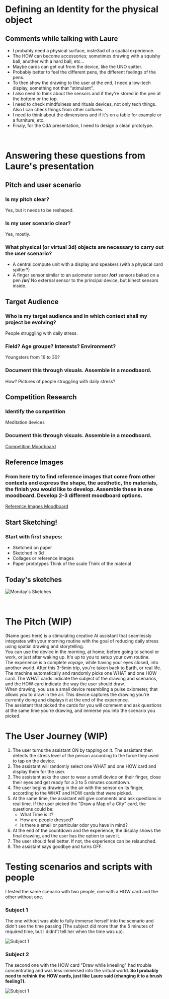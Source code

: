 # Defining an Identity for the physical object

## Comments while talking with Laure
- I probably need a physical surface, inste3ad of a spatial experience.
- The HOW can become accessories; sometimes drawing with a squishy ball, another with a hard ball, etc...
- Maybe cards can get out from the device, like the UNO spitter.
- Probably better to feel the different pens, the different feelings of the pens.
- To then show the drawing to the user at the end, I need a low-tech display, something not that "stimulant".
- I also need to think about the sensors and if they're stored in the pen at the bottom or the top.
- I need to check mindfulness and rituals devices, not only tech things. Also I can check things from other cultures.
- I need to think about the dimensions and if it's on a table for example or a furniture, etc.
- Finaly, for the CdA presentation, I need to design a clean prototype.

<br>

# Answering these questions from Laure's presentation
## Pitch and user scenario
### Is my pitch clear?
Yes, but it needs to be reshaped.

### Is my user scenario clear?
Yes, mostly.

### What physical (or virtual 3d) objects are necessary to carry out the user scenario?
- A central compute unit with a display and speakers (with a physical card spitter?)
- A finger sensor similar to an axiometer sensor <b>/or/</b> sensors baked on a pen <b>/or/</b> No external sensor to the principal device, but kinect sensors inside.

## Target Audience
### Who is my target audience and in which context shall my project be evolving?
People struggling with daily stress.

### Field? Age groupe? Interests? Environment?
Youngsters from 16 to 30?

### Document this through visuals. Assemble in a moodbaord.
How? Pictures of people struggling with daily stress?

## Competition Research
### Identify the competition
Meditation devices

### Document this through visuals. Assemble in a moodboard.
[Competition Moodboard](https://www.playbook.com/s/cybrneon/atelier-md1-cda/XLQisuKDoMUP3ofQUoLRPgAL)

## Reference Images
### From here try to find reference images that come from other contexts and express the shape, the aesthetic, the materials, the finish you would like to develop. Assemble these in one moodboard. Develop 2-3 different moodboard options.
[Reference Images Moodboard](https://www.playbook.com/s/cybrneon/atelier-md1-cda/sSBFD9p4xfoBxunMrdE6obzm)


## Start Sketching!
### Start with first shapes:
- Sketched on paper
- Sketched in 3d
- Collages or reference images
- Paper prototypes
Think of the scale
Think of the material

## Today's sketches
![Monday's Sketches](/process/2023-11-13/Sketches_131123.png)

<br>

# The Pitch (WIP)
(Name goes here) is a stimulating creative AI assistant that seamlessly integrates with your morning routine with the goal of reducing daily stress using spatial drawing and storytelling.
<br>
You can use the device in the morning, at home; before going to school or work, or just after waking up. It's up to you to setup your own routine.
<br>
The experience is a complete _voyage_, while having your eyes closed,  into another world. After this 3-5min trip, you're taken back to Earth, or real life.
<br>
The machine automatically and randomly picks one WHAT and one HOW card. The WHAT cards indicate the subject of the drawing and scenarios, and the HOW card indicate the way the user should draw.
<br>
When drawing, you use a small device resembling a pulse oxiometer, that allows you to draw in the air. This device captures the drawing you're currently doing and displays it at the end of the experience.
<br>
The assistant that picked the cards for you will comment and ask questions at the same time you're drawing, and immerse you into the scenario you picked.

# The User Journey (WIP)
1. The user turns the assistant ON by tapping on it. The assistant then detects the stress level of the person according to the force they used to tap on the device.
2. The assistant will randomly select one WHAT and one HOW card and display them for the user.
3. The assistant asks the user to wear a small device on their finger, close their eyes and get ready for a 3 to 5 minutes countdown.
4. The user begins drawing in the air with the sensor on its finger, according to the WHAT and HOW cards that were picked.
5. At the same time, the assistant will give comments and ask questions in real time. If the user picked the "Draw a Map of a City" card, the questions could be:
    - What Time is it?
    - How are people dressed?
    - Is there a smell or particular odor you have in mind?
6. At the end of the countdown and the experience, the display shows the final drawing, and the user has the option to save it.
7. The user should feel better. If not, the experience can be relaunched.
8. The assistant says goodbye and turns OFF.

# Testing scenarios and scripts with people
I tested the same scenario with two people, one with a HOW card and the other without one.

### Subject 1
The one without was able to fully immerse herself into the scenario and didn't see the time passing (The subject did more than the 5 minutes of required time, but I didnt't tell her when the time was up).

![Subject 1](/process/2023-11-13/IMG_subject1_06.jpeg)

### Subject 2
The second one with the HOW card "Draw while kneeling" had trouble concentrating and was less immersed into the virtual world. <b>So I probably need to rethink the HOW cards, just like Laure said (changing it to a brush feeling?).</b>

![Subject 1](/process/2023-11-13/IMG_subject2_03.jpeg)